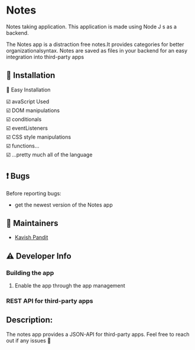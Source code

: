 # Notes
Notes taking application. This application is made using Node J s as a backend.

<!-- The following paragraph should be kept synchronized with the description in appinfo/info.xml -->
The Notes app is a distraction free notes.It provides categories for better organizationalsyntax. 
Notes are saved as files in your backend for an easy integration into third-party apps 


## :rocket: Installation
:beginner: Easy Installation<br>


:ballot_box_with_check: avaScript Used<br>
:ballot_box_with_check: DOM manipulations<br>
:ballot_box_with_check: conditionals<br>
:ballot_box_with_check: eventListeners<br>
:ballot_box_with_check: CSS style manipulations<br>
:ballot_box_with_check: functions…<br>
:ballot_box_with_check: …pretty much all of the language<br>


## :exclamation: Bugs
Before reporting bugs:

* get the newest version of the Notes app



## :busts_in_silhouette: Maintainers
- [Kavish Pandit](https://github.com/beastgetsssavvy13)


## :warning: Developer Info

### Building the app
1. Enable the app through the app management 


### REST API for third-party apps
## Description: 
The notes app provides a JSON-API for third-party apps. Feel free to reach out if any issues :raised_hands:


